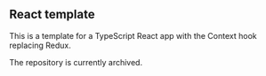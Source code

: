 ## React template ##

This is a template for a TypeScript React app with the Context hook replacing Redux.

The repository is currently archived.
